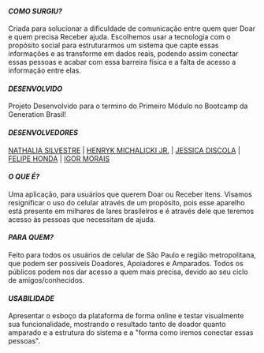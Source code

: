 #### *COMO SURGIU?*
Criada para solucionar a dificuldade de comunicação entre quem quer Doar e quem precisa Receber ajuda. Escolhemos usar a tecnologia com o propósito social para estruturarmos um sistema que capte essas informações e as transforme em dados reais, podendo assim conectar essas pessoas e acabar com essa barreira física e a falta de acesso a informação entre elas.

#### *DESENVOLVIDO*
Projeto Desenvolvido para o termino do Primeiro Módulo no Bootcamp da Generation Brasil!

#### *DESENVOLVEDORES*
[NATHALIA SILVESTRE](https://github.com/93-silvestre/) | [HENRYK MICHALICKI JR.](https://github.com/HenrykMichalicki/) | [JESSICA DISCOLA](https://github.com/jehdiscola/) | [FELIPE HONDA](https://github.com/kendy09)  | [IGOR MORAIS](https://github.com/ihmorais/)


#### *O QUE É?*
Uma aplicação, para usuários que querem Doar ou Receber itens. Visamos resignificar o uso do celular através de um propósito, pois esse aparelho está presente em milhares de lares brasileiros e é através dele que teremos acesso às pessoas que necessitam de ajuda.

#### *PARA QUEM?*
Feito para todos os usuários de celular de São Paulo e região metropolitana, que podem ser possíveis Doadores, Apoiadores e Amparados. Todos os públicos podem nos dar acesso a quem mais precisa, devido ao seu ciclo de amigos/conhecidos.

#### *USABILIDADE*
Apresentar o esboço da plataforma de forma online e testar visualmente sua funcionalidade, mostrando o resultado tanto de doador quanto amparado e a estrutura do sistema e a "forma como iremos conectar essas pessoas".
